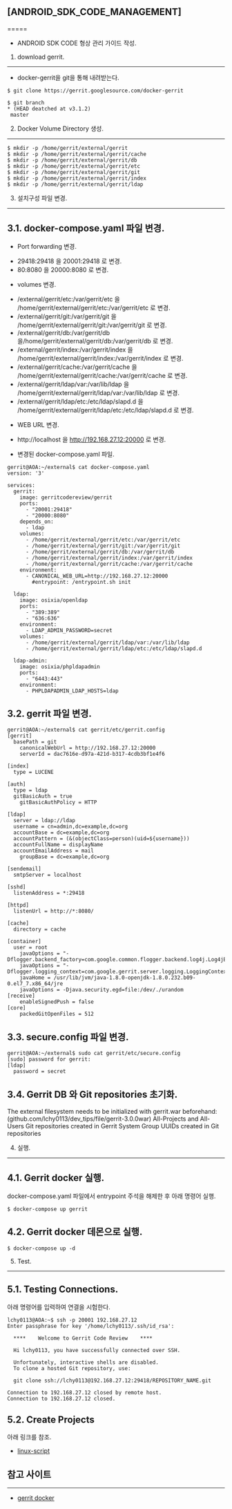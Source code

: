 ## [ANDROID_SDK_CODE_MANAGEMENT]
=====

* ANDROID SDK CODE 형상 관리 가이드 작성.


1. download gerrit.
-----
* docker-gerrit을 git을 통해 내려받는다.
```
$ git clone https://gerrit.googlesource.com/docker-gerrit

$ git branch 
* (HEAD deatched at v3.1.2)
 master
```

2. Docker Volume Directory 생성.
-----
```
$ mkdir -p /home/gerrit/external/gerrit
$ mkdir -p /home/gerrit/external/gerrit/cache
$ mkdir -p /home/gerrit/external/gerrit/db
$ mkdir -p /home/gerrit/external/gerrit/etc
$ mkdir -p /home/gerrit/external/gerrit/git
$ mkdir -p /home/gerrit/external/gerrit/index
$ mkdir -p /home/gerrit/external/gerrit/ldap
```

3. 설치구성 파일 변경.
-----


3.1. docker-compose.yaml 파일 변경.
-----

* Port forwarding 변경. 
- 29418:29418 을 20001:29418 로 변경.
- 80:8080 을 20000:8080 로 변경. 

* volumes 변경.
- /external/gerrit/etc:/var/gerrit/etc 을 /home/gerrit/external/gerrit/etc:/var/gerrit/etc 로 변경.
- /external/gerrit/git:/var/gerrit/git 을 /home/gerrit/external/gerrit/git:/var/gerrit/git 로 변경.
- /external/gerrit/db:/var/gerrit/db 을/home/gerrit/external/gerrit/db:/var/gerrit/db 로 변경.
- /external/gerrit/index:/var/gerrit/index 을 /home/gerrit/external/gerrit/index:/var/gerrit/index 로 변경.
- /external/gerrit/cache:/var/gerrit/cache 을 /home/gerrit/external/gerrit/cache:/var/gerrit/cache 로 변경.
- /external/gerrit/ldap/var:/var/lib/ldap 을 /home/gerrit/external/gerrit/ldap/var:/var/lib/ldap 로 변경.
- /external/gerrit/ldap/etc:/etc/ldap/slapd.d 을 /home/gerrit/external/gerrit/ldap/etc:/etc/ldap/slapd.d 로 변경.

* WEB URL 변경.
- http://localhost 을 http://192.168.27.12:20000 로 변경.

* 변경된 docker-compose.yaml 파일.
```
gerrit@AOA:~/external$ cat docker-compose.yaml 
version: '3'

services:
  gerrit:
    image: gerritcodereview/gerrit
    ports:
      - "20001:29418"
      - "20000:8080"
    depends_on:
      - ldap
    volumes:
      - /home/gerrit/external/gerrit/etc:/var/gerrit/etc
      - /home/gerrit/external/gerrit/git:/var/gerrit/git
      - /home/gerrit/external/gerrit/db:/var/gerrit/db
      - /home/gerrit/external/gerrit/index:/var/gerrit/index
      - /home/gerrit/external/gerrit/cache:/var/gerrit/cache
    environment:
      - CANONICAL_WEB_URL=http://192.168.27.12:20000
        #entrypoint: /entrypoint.sh init

  ldap:
    image: osixia/openldap
    ports:
      - "389:389"
      - "636:636"
    environment:
      - LDAP_ADMIN_PASSWORD=secret
    volumes:
      - /home/gerrit/external/gerrit/ldap/var:/var/lib/ldap
      - /home/gerrit/external/gerrit/ldap/etc:/etc/ldap/slapd.d

  ldap-admin:
    image: osixia/phpldapadmin
    ports:
      - "6443:443"
    environment:
      - PHPLDAPADMIN_LDAP_HOSTS=ldap

```

3.2. gerrit 파일 변경.
-----

```
gerrit@AOA:~/external$ cat gerrit/etc/gerrit.config
[gerrit]
  basePath = git
	canonicalWebUrl = http://192.168.27.12:20000
	serverId = dac7616e-d97a-421d-b317-4cdb3bf1e4f6

[index]
  type = LUCENE

[auth]
  type = ldap
  gitBasicAuth = true
	gitBasicAuthPolicy = HTTP

[ldap]
  server = ldap://ldap
  username = cn=admin,dc=example,dc=org
  accountBase = dc=example,dc=org
  accountPattern = (&(objectClass=person)(uid=${username}))
  accountFullName = displayName
  accountEmailAddress = mail
	groupBase = dc=example,dc=org

[sendemail]
  smtpServer = localhost

[sshd]
  listenAddress = *:29418

[httpd]
  listenUrl = http://*:8080/

[cache]
  directory = cache

[container]
  user = root
	javaOptions = "-Dflogger.backend_factory=com.google.common.flogger.backend.log4j.Log4jBackendFactory#getInstance"
	javaOptions = "-Dflogger.logging_context=com.google.gerrit.server.logging.LoggingContext#getInstance"
	javaHome = /usr/lib/jvm/java-1.8.0-openjdk-1.8.0.232.b09-0.el7_7.x86_64/jre
	javaOptions = -Djava.security.egd=file:/dev/./urandom
[receive]
	enableSignedPush = false
[core]
	packedGitOpenFiles = 512
```

3.3. secure.config 파일 변경.
-----

```
gerrit@AOA:~/external$ sudo cat gerrit/etc/secure.config 
[sudo] password for gerrit: 
[ldap]
  password = secret
```


3.4. Gerrit DB 와 Git repositories 초기화.
-----
The external filesystem needs to be initialized with gerrit.war beforehand:
(github.com/lchy0113/dev_tips/file/gerrit-3.0.0war)
All-Projects and All-Users Git repositories created in Gerrit
System Group UUIDs created in Git repositories


4. 실행.
-----

4.1. Gerrit docker 실행. 
----- 
docker-compose.yaml 파일에서 entrypoint 주석을 해제한 후 아래 명령어 실행.
```
$ docker-compose up gerrit
```

4.2. Gerrit docker 데몬으로 실행.
-----
```
$ docker-compose up -d
```


5. Test.
-----

5.1. Testing Connections.
-----
아래 명령어를 입력하여 연결을 시험한다.
```
lchy0113@AOA:~$ ssh -p 20001 192.168.27.12
Enter passphrase for key '/home/lchy0113/.ssh/id_rsa': 

  ****    Welcome to Gerrit Code Review    ****

  Hi lchy0113, you have successfully connected over SSH.

  Unfortunately, interactive shells are disabled.
  To clone a hosted Git repository, use:

  git clone ssh://lchy0113@192.168.27.12:29418/REPOSITORY_NAME.git

Connection to 192.168.27.12 closed by remote host.
Connection to 192.168.27.12 closed.
```


5.2. Create Projects
-----
아래 링크를 참조.
- [linux-script](https://github.com/lchy0113/linux-script)

## 참고 사이트
-----
- [gerrit docker](https://hub.docker.com/r/gerritcodereview/gerrit)
